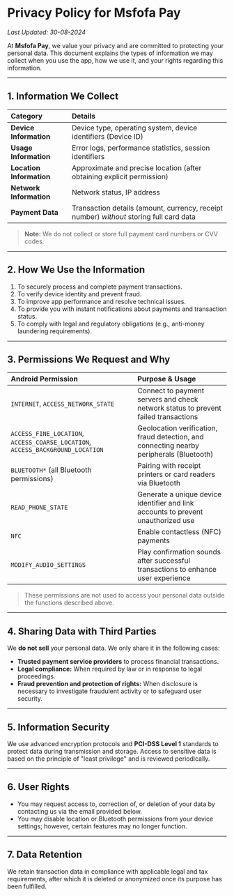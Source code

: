
# Privacy Policy for **Msfofa Pay**

*Last Updated: 30-08-2024*

At **Msfofa Pay**, we value your privacy and are committed to protecting your personal data. This document explains the types of information we may collect when you use the app, how we use it, and your rights regarding this information.

---

## 1. Information We Collect

| Category                 | Details                                                                                 |
| :----------------------- | :-------------------------------------------------------------------------------------- |
| **Device Information**   | Device type, operating system, device identifiers (Device ID)                           |
| **Usage Information**    | Error logs, performance statistics, session identifiers                                 |
| **Location Information** | Approximate and precise location (after obtaining explicit permission)                  |
| **Network Information**  | Network status, IP address                                                              |
| **Payment Data**         | Transaction details (amount, currency, receipt number) *without* storing full card data |

> **Note:** We do not collect or store full payment card numbers or CVV codes.

---

## 2. How We Use the Information

1. To securely process and complete payment transactions.
2. To verify device identity and prevent fraud.
3. To improve app performance and resolve technical issues.
4. To provide you with instant notifications about payments and transaction status.
5. To comply with legal and regulatory obligations (e.g., anti-money laundering requirements).

---

## 3. Permissions We Request and Why

| Android Permission                                                             | Purpose & Usage                                                                          |
| :----------------------------------------------------------------------------- | :--------------------------------------------------------------------------------------- |
| `INTERNET`, `ACCESS_NETWORK_STATE`                                             | Connect to payment servers and check network status to prevent failed transactions       |
| `ACCESS_FINE_LOCATION`, `ACCESS_COARSE_LOCATION`, `ACCESS_BACKGROUND_LOCATION` | Geolocation verification, fraud detection, and connecting nearby peripherals (Bluetooth) |
| `BLUETOOTH*` (all Bluetooth permissions)                                       | Pairing with receipt printers or card readers via Bluetooth                              |
| `READ_PHONE_STATE`                                                             | Generate a unique device identifier and link accounts to prevent unauthorized use        |
| `NFC`                                                                          | Enable contactless (NFC) payments                                                        |
| `MODIFY_AUDIO_SETTINGS`                                                        | Play confirmation sounds after successful transactions to enhance user experience        |

> These permissions are not used to access your personal data outside the functions described above.

---

## 4. Sharing Data with Third Parties

We **do not sell** your personal data. We only share it in the following cases:

* **Trusted payment service providers** to process financial transactions.
* **Legal compliance:** When required by law or in response to legal proceedings.
* **Fraud prevention and protection of rights:** When disclosure is necessary to investigate fraudulent activity or to safeguard user security.

---

## 5. Information Security

We use advanced encryption protocols and **PCI-DSS Level 1** standards to protect data during transmission and storage. Access to sensitive data is based on the principle of "least privilege" and is reviewed periodically.

---

## 6. User Rights

* You may request access to, correction of, or deletion of your data by contacting us via the email provided below.
* You may disable location or Bluetooth permissions from your device settings; however, certain features may no longer function.

---

## 7. Data Retention

We retain transaction data in compliance with applicable legal and tax requirements, after which it is deleted or anonymized once its purpose has been fulfilled.
